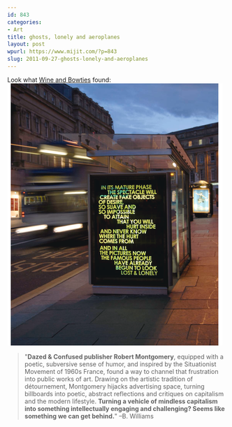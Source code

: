 ```yaml
---
id: 843
categories:
- Art
title: ghosts, lonely and aeroplanes
layout: post
wpurl: https://www.mijit.com/?p=843
slug: 2011-09-27-ghosts-lonely-and-aeroplanes
---
```

<p>
  Look what <a href="https://www.wineandbowties.com/art/robert-montgomery-the-art-of-detournement/">Wine and Bowties</a> found:
  <img src="/images/2011/09/m16.png" alt="" title="Fake Objects of Desire" width="493" height="600" class="alignnone size-full wp-image-846" />
  <blockquote>"<strong>Dazed & Confused publisher Robert Montgomery</strong>, equipped with a poetic, subversive sense of humor, and inspired by the Situationist Movement of 1960s France, found a way to channel that frustration into public works of art. Drawing on the artistic tradition of détournement, Montgomery hijacks advertising space, turning billboards into poetic, abstract reflections and critiques on capitalism and the modern lifestyle. <strong>Turning a vehicle of mindless capitalism into something intellectually engaging and challenging? Seems like something we can get behind.</strong>"
–B. Williams</blockquote>
</p>
